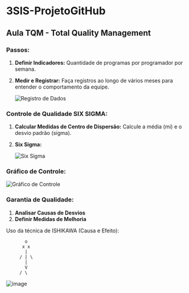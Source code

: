 # 3SIS-ProjetoGitHub

## Aula TQM - Total Quality Management

### Passos:

1. **Definir Indicadores:** Quantidade de programas por programador por semana.

2. **Medir e Registrar:** Faça registros ao longo de vários meses para entender o comportamento da equipe. 

    ![Registro de Dados](https://github.com/LaraGSilva/3SIS-ProjetoGitHub/assets/66211552/de33b067-7edd-4517-8615-7dd81a4dcaca)

### Controle de Qualidade SIX SIGMA:

1. **Calcular Medidas de Centro de Dispersão:** Calcule a média (mi) e o desvio padrão (sigma).

2. **Six Sigma:** 
   
    ![Six Sigma](https://github.com/LaraGSilva/3SIS-ProjetoGitHub/assets/66211552/8b6c94ae-2174-4b8b-940d-e0481c694cb4)

### Gráfico de Controle:

   ![Gráfico de Controle](https://github.com/LaraGSilva/3SIS-ProjetoGitHub/assets/66211552/ae7d5340-6401-4b93-a57a-bc564f39701e)

### Garantia de Qualidade:

1. **Analisar Causas de Desvios**
2. **Definir Medidas de Melhoria**

Uso da técnica de ISHIKAWA (Causa e Efeito):

```
       o
      x x
       |
     / | \
       |
       V
     / \
```
![image](https://github.com/LaraGSilva/3SIS-ProjetoGitHub/assets/66211552/5785b54a-2869-4895-8dda-8ed7d125baa5)


